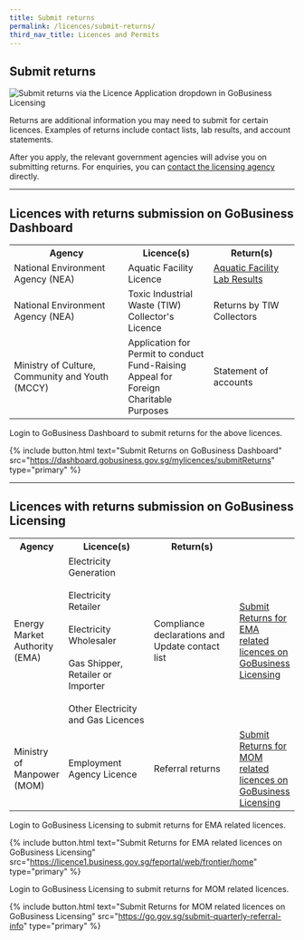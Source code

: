 ```yaml
---
title: Submit returns
permalink: /licences/submit-returns/
third_nav_title: Licences and Permits
---
```


## Submit returns

![Submit returns via the Licence Application dropdown in GoBusiness Licensing](/images/licences/submit-returns-banner.jpg)

Returns are additional information you may need to submit for certain licences. Examples of returns include contact lists, lab results, and account statements.

After you apply, the relevant government agencies will advise you on submitting returns. For enquiries, you can [contact the licensing agency](/contact-us/agencies/) directly.

-----

## Licences with returns submission on GoBusiness Dashboard

<table>
<tr>
<th style='width: auto;'><b>Agency</b></th>
<th style='width: 30%;'><b>Licence(s)</b></th>
<th style='width: 30%;'><b>Return(s)</b></th>
</tr>
<tr>
<td>National Environment Agency (NEA)</td>
<td>Aquatic Facility Licence</td>
<td><a href = "https://dashboard.gobusiness.gov.sg/task-details/aquaticfacilitylabresultsubmission" target="_blank" rel="noopener">Aquatic Facility Lab Results</a></td>
</tr>
<tr>
<td>National Environment Agency (NEA)</td>
<td>Toxic Industrial Waste (TIW) Collector's Licence</td>
<td>Returns by TIW Collectors</td>
</tr>
<tr>
<td>Ministry of Culture, Community and Youth (MCCY)</td>
<td>Application for Permit to conduct Fund-Raising Appeal for Foreign Charitable Purposes</td>
<td>Statement of accounts</td>
</tr>
</table>

Login to GoBusiness Dashboard to submit returns for the above licences.

{% include button.html text="Submit Returns on GoBusiness Dashboard" src="https://dashboard.gobusiness.gov.sg/mylicences/submitReturns" type="primary" %}

-----

## Licences with returns submission on GoBusiness Licensing

<table>
<tr>
<th style='width: auto;'><b>Agency</b></th>
<th style='width: 30%;'><b>Licence(s)</b></th>
<th style='width: 30%;'><b>Return(s)</b></th>
</tr>
<tr>
<td>Energy Market Authority (EMA)</td>
<td>Electricity Generation<br><br>Electricity Retailer<br><br>Electricity Wholesaler<br><br>Gas Shipper, Retailer or Importer<br><br>Other Electricity and Gas Licences</td>
<td>Compliance declarations and Update contact list</td>
<td><a href="https://licence1.business.gov.sg/feportal/web/frontier/home" target="_blank" rel="noopener">Submit Returns for EMA related licences on GoBusiness Licensing</a></td> 
</tr>
<tr>
<td>Ministry of Manpower (MOM)</td>
<td>Employment Agency Licence</td>
<td>Referral returns</td>
<td><a href="https://go.gov.sg/submit-quarterly-referral-info" target="_blank" rel="noopener">Submit Returns for MOM related licences on GoBusiness Licensing</a></td> 
</tr>
</table>

Login to GoBusiness Licensing to submit returns for EMA related licences.

{% include button.html text="Submit Returns for EMA related licences on GoBusiness Licensing" src="https://licence1.business.gov.sg/feportal/web/frontier/home" type="primary" %}

Login to GoBusiness Licensing to submit returns for MOM related licences.

{% include button.html text="Submit Returns for MOM related licences on GoBusiness Licensing" src="https://go.gov.sg/submit-quarterly-referral-info" type="primary" %}
